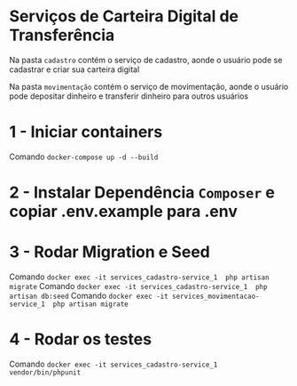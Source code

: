 # Serviços de Carteira Digital de Transferência

Na pasta `cadastro` contém o serviço de cadastro, aonde o usuário pode se cadastrar e criar sua carteira digital


Na pasta `movimentação` contém o serviço de movimentação, aonde o usuário pode depositar dinheiro e transferir dinheiro para outros usuários


# 1 - Iniciar containers 

Comando `docker-compose up -d --build`

# 2 - Instalar Dependência `Composer` e copiar .env.example para .env

# 3 - Rodar Migration e Seed

Comando `docker exec -it services_cadastro-service_1  php artisan migrate`
Comando `docker exec -it services_cadastro-service_1  php artisan db:seed`
Comando `docker exec -it services_movimentacao-service_1  php artisan migrate`

# 4 - Rodar os testes
Comando `docker exec -it services_cadastro-service_1  vendor/bin/phpunit`
